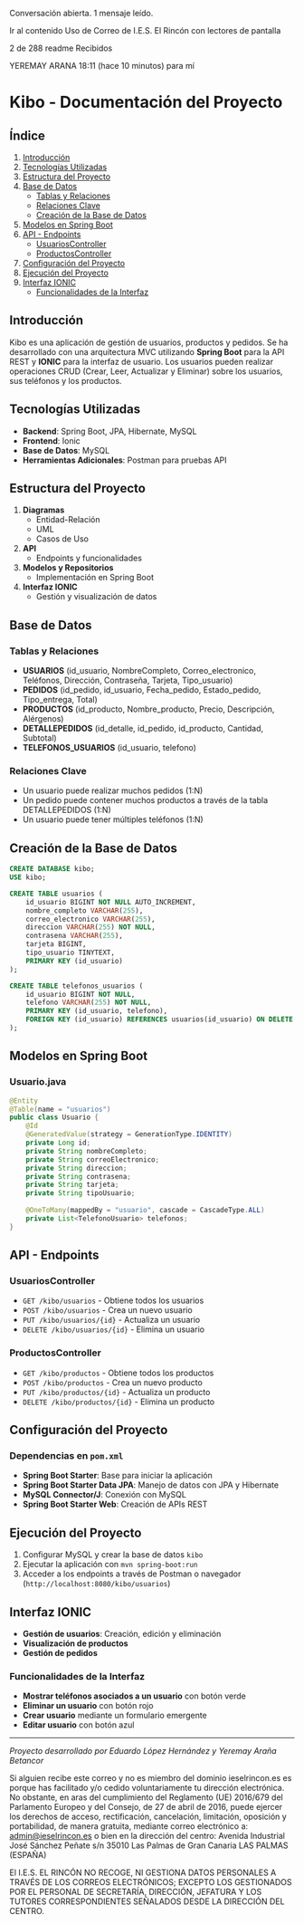 
Conversación abierta. 1 mensaje leído.

Ir al contenido
Uso de Correo de I.E.S. El Rincón con lectores de pantalla

2 de 288
readme
Recibidos

YEREMAY ARANA
18:11 (hace 10 minutos)
para mí

# Kibo - Documentación del Proyecto

## Índice
1. [Introducción](#introducción)
2. [Tecnologías Utilizadas](#tecnologías-utilizadas)
3. [Estructura del Proyecto](#estructura-del-proyecto)
4. [Base de Datos](#base-de-datos)
   - [Tablas y Relaciones](#tablas-y-relaciones)
   - [Relaciones Clave](#relaciones-clave)
   - [Creación de la Base de Datos](#creación-de-la-base-de-datos)
5. [Modelos en Spring Boot](#modelos-en-spring-boot)
6. [API - Endpoints](#api---endpoints)
   - [UsuariosController](#usuarioscontroller)
   - [ProductosController](#productoscontroller)
7. [Configuración del Proyecto](#configuración-del-proyecto)
8. [Ejecución del Proyecto](#ejecución-del-proyecto)
9. [Interfaz IONIC](#interfaz-ionic)
   - [Funcionalidades de la Interfaz](#funcionalidades-de-la-interfaz)

## Introducción
Kibo es una aplicación de gestión de usuarios, productos y pedidos. Se ha desarrollado con una arquitectura MVC utilizando **Spring Boot** para la API REST y **IONIC** para la interfaz de usuario. Los usuarios pueden realizar operaciones CRUD (Crear, Leer, Actualizar y Eliminar) sobre los usuarios, sus teléfonos y los productos.

## Tecnologías Utilizadas
- **Backend**: Spring Boot, JPA, Hibernate, MySQL
- **Frontend**: Ionic
- **Base de Datos**: MySQL
- **Herramientas Adicionales**: Postman para pruebas API

## Estructura del Proyecto
1. **Diagramas**
   - Entidad-Relación
   - UML
   - Casos de Uso
2. **API**
   - Endpoints y funcionalidades
3. **Modelos y Repositorios**
   - Implementación en Spring Boot
4. **Interfaz IONIC**
   - Gestión y visualización de datos

## Base de Datos
### Tablas y Relaciones
- **USUARIOS** (id_usuario, NombreCompleto, Correo_electronico, Teléfonos, Dirección, Contraseña, Tarjeta, Tipo_usuario)
- **PEDIDOS** (id_pedido, id_usuario, Fecha_pedido, Estado_pedido, Tipo_entrega, Total)
- **PRODUCTOS** (id_producto, Nombre_producto, Precio, Descripción, Alérgenos)
- **DETALLEPEDIDOS** (id_detalle, id_pedido, id_producto, Cantidad, Subtotal)
- **TELEFONOS_USUARIOS** (id_usuario, telefono)

### Relaciones Clave
- Un usuario puede realizar muchos pedidos (1:N)
- Un pedido puede contener muchos productos a través de la tabla DETALLEPEDIDOS (1:N)
- Un usuario puede tener múltiples teléfonos (1:N)

## Creación de la Base de Datos
```sql
CREATE DATABASE kibo;
USE kibo;

CREATE TABLE usuarios (
    id_usuario BIGINT NOT NULL AUTO_INCREMENT,
    nombre_completo VARCHAR(255),
    correo_electronico VARCHAR(255),
    direccion VARCHAR(255) NOT NULL,
    contrasena VARCHAR(255),
    tarjeta BIGINT,
    tipo_usuario TINYTEXT,
    PRIMARY KEY (id_usuario)
);

CREATE TABLE telefonos_usuarios (
    id_usuario BIGINT NOT NULL,
    telefono VARCHAR(255) NOT NULL,
    PRIMARY KEY (id_usuario, telefono),
    FOREIGN KEY (id_usuario) REFERENCES usuarios(id_usuario) ON DELETE CASCADE ON UPDATE CASCADE
);
```

## Modelos en Spring Boot
### Usuario.java
```java
@Entity
@Table(name = "usuarios")
public class Usuario {
    @Id
    @GeneratedValue(strategy = GenerationType.IDENTITY)
    private Long id;
    private String nombreCompleto;
    private String correoElectronico;
    private String direccion;
    private String contrasena;
    private String tarjeta;
    private String tipoUsuario;
   
    @OneToMany(mappedBy = "usuario", cascade = CascadeType.ALL)
    private List<TelefonoUsuario> telefonos;
}
```

## API - Endpoints
### UsuariosController
- `GET /kibo/usuarios` - Obtiene todos los usuarios
- `POST /kibo/usuarios` - Crea un nuevo usuario
- `PUT /kibo/usuarios/{id}` - Actualiza un usuario
- `DELETE /kibo/usuarios/{id}` - Elimina un usuario

### ProductosController
- `GET /kibo/productos` - Obtiene todos los productos
- `POST /kibo/productos` - Crea un nuevo producto
- `PUT /kibo/productos/{id}` - Actualiza un producto
- `DELETE /kibo/productos/{id}` - Elimina un producto

## Configuración del Proyecto
### Dependencias en `pom.xml`
- **Spring Boot Starter**: Base para iniciar la aplicación
- **Spring Boot Starter Data JPA**: Manejo de datos con JPA y Hibernate
- **MySQL Connector/J**: Conexión con MySQL
- **Spring Boot Starter Web**: Creación de APIs REST

## Ejecución del Proyecto
1. Configurar MySQL y crear la base de datos `kibo`
2. Ejecutar la aplicación con `mvn spring-boot:run`
3. Acceder a los endpoints a través de Postman o navegador (`http://localhost:8080/kibo/usuarios`)

## Interfaz IONIC
- **Gestión de usuarios**: Creación, edición y eliminación
- **Visualización de productos**
- **Gestión de pedidos**

### Funcionalidades de la Interfaz
- **Mostrar teléfonos asociados a un usuario** con botón verde
- **Eliminar un usuario** con botón rojo
- **Crear usuario** mediante un formulario emergente
- **Editar usuario** con botón azul

---
_Proyecto desarrollado por Eduardo López Hernández y Yeremay Araña Betancor_





Si alguien recibe este correo y no es miembro del dominio ieselrincon.es es porque has  facilitado y/o cedido voluntariamente tu dirección electrónica. No obstante, en aras del cumplimiento del Reglamento (UE) 2016/679 del Parlamento Europeo y del Consejo, de 27 de abril de 2016, puede ejercer los derechos de acceso, rectificación, cancelación, limitación, oposición y portabilidad,  de manera gratuita,  mediante correo electrónico a: admin@ieselrincon.es o bien en la dirección del centro: Avenida Industrial José Sánchez Peñate s/n 35010 Las Palmas de Gran Canaria LAS PALMAS (ESPAÑA)

 

El I.E.S. EL RINCÓN NO RECOGE, NI GESTIONA DATOS PERSONALES A TRAVÉS DE LOS CORREOS ELECTRÓNICOS; EXCEPTO LOS GESTIONADOS POR EL PERSONAL DE SECRETARÍA, DIRECCIÓN, JEFATURA Y LOS TUTORES CORRESPONDIENTES  SEÑALADOS DESDE LA DIRECCIÓN DEL CENTRO.


